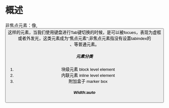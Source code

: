 # 概述

​	非焦点元素：像<a>,<button>这样的元素，当我们使用键盘进行Tab键切换的时候，是可以被focues，表现为虚框或者外发光，这类元素成为"焦点元素";非焦点元素指没有设置tabindex的<div>、<span>等普通元素。



##### 元素分类

1. 块级元素 block level element
2. 内联元素 inline level element
3. 附加盒子 marker box



##### Width:auto

